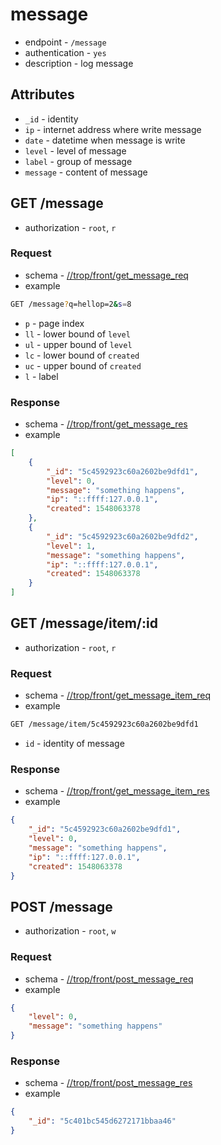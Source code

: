# message

* endpoint - `/message`
* authentication - `yes`
* description - log message

## Attributes

* `_id` - identity
* `ip` - internet address where write message
* `date` - datetime when message is write
* `level` - level of message
* `label` - group of message
* `message` - content of message

## GET /message

* authorization - `root`, `r`

### Request

* schema - [//trop/front/get_message_req](../schema/front/get_message_req.json)
* example

```bash
GET /message?q=hellop=2&s=8
```

* `p` - page index
* `ll` - lower bound of `level`
* `ul` - upper bound of `level`
* `lc` - lower bound of `created`
* `uc` - upper bound of `created`
* `l` - label

### Response

* schema - [//trop/front/get_message_res](../schema/front/get_message_res.json)
* example

```json
[
    {
        "_id": "5c4592923c60a2602be9dfd1",
        "level": 0,
        "message": "something happens",
        "ip": "::ffff:127.0.0.1",
        "created": 1548063378
    },
    {
        "_id": "5c4592923c60a2602be9dfd2",
        "level": 1,
        "message": "something happens",
        "ip": "::ffff:127.0.0.1",
        "created": 1548063378
    }
]
```

## GET /message/item/:id

* authorization - `root`, `r`

### Request

* schema - [//trop/front/get_message_item_req](../schema/front/get_message_item_req.json)
* example

```bash
GET /message/item/5c4592923c60a2602be9dfd1
```

* `id` - identity of message

### Response

* schema - [//trop/front/get_message_item_res](../schema/front/get_message_item_res.json)
* example

```json
{
    "_id": "5c4592923c60a2602be9dfd1",
    "level": 0,
    "message": "something happens",
    "ip": "::ffff:127.0.0.1",
    "created": 1548063378
}
```

## POST /message

* authorization - `root`, `w`

### Request

* schema - [//trop/front/post_message_req](../schema/front/post_message_req.json)
* example

```json
{
    "level": 0,
    "message": "something happens"
}
```

### Response

* schema - [//trop/front/post_message_res](../schema/front/post_message_res.json)
* example

```json
{
    "_id": "5c401bc545d6272171bbaa46"
}
```
